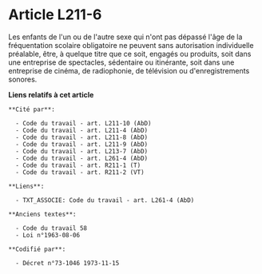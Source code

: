 # Article L211-6

Les enfants de l'un ou de l'autre sexe qui n'ont pas dépassé l'âge de la fréquentation scolaire obligatoire ne peuvent sans
autorisation individuelle préalable, être, à quelque titre que ce soit, engagés ou produits, soit dans une entreprise de
spectacles, sédentaire ou itinérante, soit dans une entreprise de cinéma, de radiophonie, de télévision ou d'enregistrements
sonores.

**Liens relatifs à cet article**

	**Cité par**:

	  - Code du travail - art. L211-10 (AbD)
	  - Code du travail - art. L211-4 (AbD)
	  - Code du travail - art. L211-8 (AbD)
	  - Code du travail - art. L211-9 (AbD)
	  - Code du travail - art. L213-7 (AbD)
	  - Code du travail - art. L261-4 (AbD)
	  - Code du travail - art. R211-1 (T)
	  - Code du travail - art. R211-2 (VT)

	**Liens**:

	  - TXT_ASSOCIE: Code du travail - art. L261-4 (AbD)

	**Anciens textes**:

	  - Code du travail 58
	  - Loi n°1963-08-06

	**Codifié par**:

	  - Décret n°73-1046 1973-11-15
